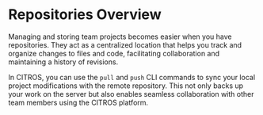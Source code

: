  <!-- TODO - Add explanation of this feature. what we need repositories for, what are repositories and so on
 this shouldnt be very long -->

 # Repositories Overview
 
Managing and storing team projects becomes easier when you have repositories. They act as a centralized location that helps you track and organize changes to files and code, facilitating collaboration and maintaining a history of revisions.

In CITROS, you can use the `pull` and `push` CLI commands to sync your local project modifications with the remote repository. This not only backs up your work on the server but also enables seamless collaboration with other team members using the CITROS platform.
